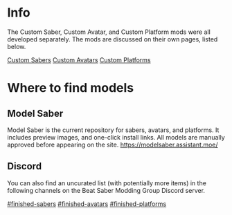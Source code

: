 <!-- TITLE: Models -->
<!-- SUBTITLE: Floating sabers in the void of cyberspace not good enough for you anymore? -->

# Info
The Custom Saber, Custom Avatar, and Custom Platform mods were all developed separately.
The mods are discussed on their own pages, listed below.

[Custom Sabers](models/custom-sabers)
[Custom Avatars](models/custom-avatars)
[Custom Platforms](models/custom-platforms)

# Where to find models
## Model Saber
Model Saber is the current repository for sabers, avatars, and platforms.
It includes preview images, and one-click install links.
All models are manually approved before appearing on the site.
https://modelsaber.assistant.moe/


## Discord
You can also find an uncurated list (with potentially more items) in the following channels on the Beat Saber Modding Group Discord server.

[#finished-sabers](https://discordapp.com/channels/441805394323439646/446478074125746176/)
[#finished-avatars](https://discordapp.com/channels/441805394323439646/450344263453245440/)
[#finished-platforms](https://discordapp.com/channels/441805394323439646/452948292641488897/)